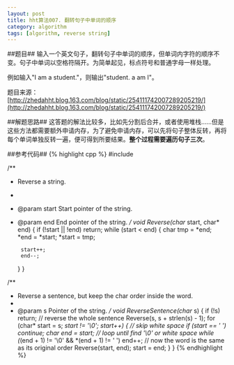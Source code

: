 ```yaml
---
layout: post
title: hht算法007. 翻转句子中单词的顺序
category: algorithm
tags: [algorithm, reverse string]
---
```


##题目##
输入一个英文句子，翻转句子中单词的顺序，但单词内字符的顺序不变。句子中单词以空格符隔开。为简单起见，标点符号和普通字母一样处理。

例如输入"I am a student."，则输出"student. a am I"。

题目来源：[http://zhedahht.blog.163.com/blog/static/254111742007289205219/](http://zhedahht.blog.163.com/blog/static/254111742007289205219/)

##解题思路##
这答题的解法比较多，比如先分割后合并，或者使用堆栈……但是这些方法都需要额外申请内存，为了避免申请内存，可以先将句子整体反转，再将每个单词单独反转一遍，便可得到所要结果。**整个过程需要遍历句子三次**。

##参考代码##
{% highlight cpp %}
#include <cstring>

/**
 * Reverse a string.
 *
 * @param start Start pointer of the string.
 * @param end End pointer of the string.
 */
void Reverse(char* start, char* end)
{
	if (!start || !end)
		return;
	while (start < end)
	{
		char tmp = *end;
		*end = *start;
		*start = tmp;

		start++;
		end--;
	}
}

/**
 * Reverse a sentence, but keep the char order inside the word.
 *
 * @param s Pointer of the string.
 */
void ReverseSentence(char* s)
{
	if (!s)
		return;
	// reverse the whole sentence
	Reverse(s, s + strlen(s) - 1);
	for (char* start = s; *start != '\0'; start++)
	{
		// skip white space
		if (*start == ' ')
			continue;
		char* end = start;
		// loop until find '\0' or white space
		while (*(end + 1) != '\0' && *(end + 1) != ' ')
			end++;
		// now the word is the same as its original order
		Reverse(start, end);
		start = end;
	}
}
{% endhighlight %}
